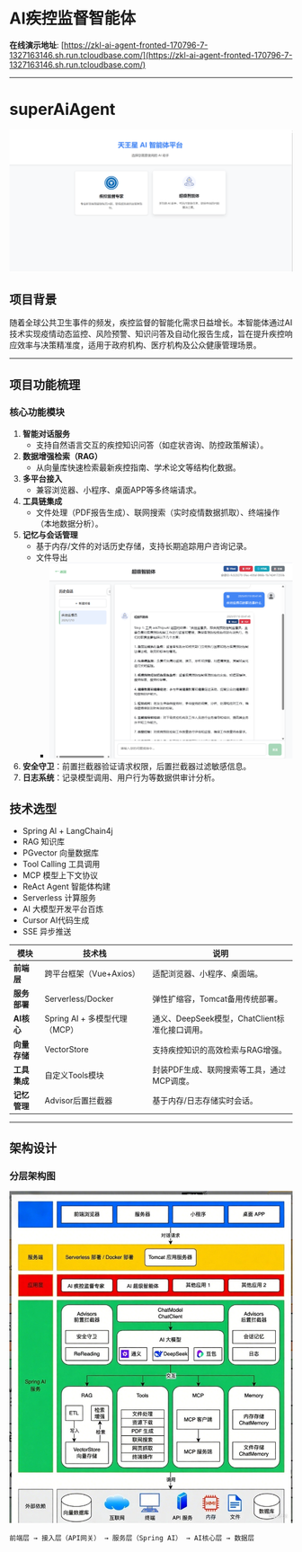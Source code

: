 

# AI疾控监督智能体
**在线演示地址**: [https://zkl-ai-agent-fronted-170796-7-1327163146.sh.run.tcloudbase.com/](https://zkl-ai-agent-fronted-170796-7-1327163146.sh.run.tcloudbase.com/)

---
# superAiAgent
![img.png](img.png)
## 项目背景
随着全球公共卫生事件的频发，疾控监督的智能化需求日益增长。本智能体通过AI技术实现疫情动态监控、风险预警、知识问答及自动化报告生成，旨在提升疾控响应效率与决策精准度，适用于政府机构、医疗机构及公众健康管理场景。

---

## 项目功能梳理
### 核心功能模块
1. **智能对话服务**
    - 支持自然语言交互的疾控知识问答（如症状咨询、防控政策解读）。
2. **数据增强检索（RAG）**
    - 从向量库快速检索最新疾控指南、学术论文等结构化数据。
3. **多平台接入**
    - 兼容浏览器、小程序、桌面APP等多终端请求。
4. **工具链集成**
    - 文件处理（PDF报告生成）、联网搜索（实时疫情数据抓取）、终端操作（本地数据分析）。
5. **记忆与会话管理**
    - 基于内存/文件的对话历史存储，支持长期追踪用户咨询记录。
    - 文件导出
      - ![img_2.png](img_2.png)
6. **安全守卫**：前置拦截器验证请求权限，后置拦截器过滤敏感信息。
7. **日志系统**：记录模型调用、用户行为等数据供审计分析。



## 技术选型
- Spring Al + LangChain4j
- RAG 知识库
- PGvector 向量数据库
- Tool Calling 工具调用
- MCP 模型上下文协议
- ReAct Agent 智能体构建
- Serverless 计算服务
- AI 大模型开发平台百炼
- Cursor AI代码生成
- SSE 异步推送

| 模块            | 技术栈                    | 说明                               |
|-----------------|------------------------|----------------------------------|
| **前端层**      | 跨平台框架（Vue+Axios）       | 适配浏览器、小程序、桌面端。                   |
| **服务部署**    | Serverless/Docker      | 弹性扩缩容，Tomcat备用传统部署。              |
| **AI核心**      | Spring AI + 多模型代理（MCP） | 通义、DeepSeek模型，ChatClient标准化接口调用。 |
| **向量存储**    | VectorStore            | 支持疾控知识的高效检索与RAG增强。               |
| **工具集成**    | 自定义Tools模块             | 封装PDF生成、联网搜索等工具，通过MCP调度。         |
| **记忆管理**    | Advisor后置拦截器           | 基于内存/日志存储实时会话。                   |

---

## 架构设计
### 分层架构图
![AI智能体](AI智能体.jpg)
```plaintext
前端层 → 接入层（API网关） → 服务层（Spring AI） → AI核心层 → 数据层